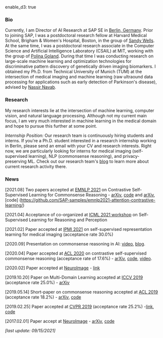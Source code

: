 enable_d3: true

### Bio  

Currently, I am Director of AI Research at SAP SE in [Berlin, Germany](https://www.google.com/maps/dir/52.5467648,13.4660096/SAP+Münzstr+15/@52.5365216,13.4064717,13z/data=!3m1!4b1!4m9!4m8!1m1!4e1!1m5!1m1!1s0x47a851e1dab74057:0xae8d4cd859f4c58a!2m2!1d13.406999!2d52.5242668).
Prior to joining SAP, I was a postdoctoral research fellow at Harvard Medical School, Brigham & Women's Hospital, Boston, in the group of [Sandy Wells](https://lmi.med.harvard.edu/people/william-wells). At the same time, I was a postdoctoral research associate in the Computer Science and Artificial Intelligence Laboratory (CSAIL) at MIT, working with the group of [Polina Goland](https://people.csail.mit.edu/polina/index.html). During that time I was conducting research on large-scale machine learning and optimization technologies for discriminative pattern discovery of genetically driven imaging biomarkers.
I obtained my Ph.D. from Technical University of Munich (TUM) at the intersection of medical imaging and machine learning (raw ultraound data processing for applications such as early detection of Parkinson's disease), advised by [Nassir Navab](http://campar.in.tum.de/Main/NassirNavab).

### Research

My research interests lie at the intersection of machine learning, computer vision, and natural language processing. Although not my current main focus, I am very much interested in machine learning in the medical domain and hope to pursue this further at some point.

*Internship Position:* Our research team is continuously hiring students and interns. If you're a Ph.D. student interested in a research internship working in Berlin, please send an email with your CV and research interests. Right now, we are particularly looking for interns for medical imaging (self-supervised learning), NLP (commonsense reasoning), and privacy-preserving ML. Check out our research team's [blog](https://medium.com/sap-machine-learning-research) to learn more about current research activity there.

<div id="chart"></div>
<script src="https://d3js.org/d3.v5.min.js"></script>
<script>
  // (c) by Tassilo Klein, 2022 (https://tjklein.github.io)

var index = -1
d3.json("https://raw.githubusercontent.com/TJKlein/tjklein.github.io/master/data/highres_transformer.json",   function(data) {

const t = d3.transition()
      .duration(750);

var margin = {top: 100, right: 50, bottom: 50, left: 50}
  , width = 600 - margin.left - margin.right // Use the window's width
  , height = 400 - margin.top - margin.bottom; // Use the window's height
  var svg = d3.select("body").append("svg").attr("width", width + margin.left + margin.right)
    .attr("height", height + margin.top + margin.bottom)
  .append("g")
    .attr("transform", "translate(" + margin.left + "," + margin.top + ")");
  
  function preprocess(data) {
    index = index +1
    if (index == data.length) {
      index = 0
    }
    return ({min_domain_x: data[index].data_range.min, max_domain_x: data[index].data_range.max, data: data[index].data_set1})
  }

 function update(myData) {

var max_domain_x = myData.max_domain_x*1.1 // data[0].data_range.max
var min_domain_x = myData.min_domain_x*.4 // data[0].data_range.min


// 1. Add the SVG to the page and employ #2

// X axis: scale and draw:
  var x = d3.scaleLinear()
      .domain([min_domain_x,max_domain_x])     // can use this instead of 1000 to have the max of data: d3.max(data, function(d) { return +d.price })
      .range([0, width]);

var categories = ["1","2","3","4","5","6","7","8","9","10","11","12"];
 
var col_array = d3.quantize(d3.interpolateHcl("#69b36b", "#69b3a2"), categories.length)
  
// Create the Y axis for names
var yName = d3.scaleBand()
    .domain(categories)
    .range([0, height])
    .paddingInner(1)
  svg.append("g")
   // .call(d3.axisLeft(yName));


function kde(kernel, thresholds, data) {
  return thresholds.map(t => [t, d3.mean(data, d => kernel(t - d))]);
}
function epanechnikov(bandwidth) {
  return x => Math.abs(x /= bandwidth) <= 1 ? 0.75 * (1 - x * x) / bandwidth : 0;
}
// number of samples for KDE
var n_kde = 250
// number of samples for binning
var n_hist = 250
// var data_set1 = data[0].data_set1;
// determine number of data samples
var n_data = myData.data.length

var allDensity = []
var allBins = []
// this variable is needed to scale data
var maxData = []
// compute the x scale of the data (x Axis), y axis computation is deferred until after KDE
var x = d3.scaleLinear()
    .domain([min_domain_x,max_domain_x]).nice()
    .range([0, width])
//console.log(d3.count(Array.from(["first","second", "third", "fourth", "fiveth", "sixth"])));
for (var i = 0; i < categories.length; i++) {
  var key = categories[i]
  var mean = d3.randomUniform(30,90)()
  var variance = d3.randomUniform(5,10)()
  //var data_set = d3.range(n_data).map(function(d) { return d3.randomNormal(mean, variance)() })
  var data_set = myData.data[i]
   //console.log(data_set)
  var kde_thresholds = x.ticks(n_kde)
  var hist_thresholds = x.ticks(n_hist)
  var bandwidth = 0.35
  var density = kde(epanechnikov(bandwidth), kde_thresholds, data_set)


  var bins = d3.histogram()
    .domain(x.domain())
    .thresholds(hist_thresholds)
  (data_set)


  allDensity.push({key: key, density: density})
  allBins.push({key: key, bins: bins})


  // push data for finding the max value
  density.forEach((element) => { maxData.push(element[1])});
}

// determine max value to scale nicely
maxData = d3.max(maxData)
var y = d3.scaleLinear()
    .domain([0, maxData*categories.length*(1-0.2)])
    .range([ height, 0]);
  

// Add areas
  var u = svg.selectAll("areas")
    .data(allDensity)
    .enter()
    .append("path")
   .attr("stroke", function(d){ 
        return(col_array[d.key-1])})
      .attr("transform", function(d){
        return("translate(0," + (yName(d.key)-height) +")" )})
      .datum(function(d){return(d.density)})
      //.attr("fill", "69b3a2")//"#69b3a2")
      .attr("fill-opacity","0.0")
      .attr("stroke-opacity", "0.0")
      //.transition()
       // .style("stroke-opacity","1.0")
       // .duration(5000)
      //.attr("fill-opacity","0.5")
      .attr("stroke-width", 1)
      .attr("d",  d3.line()
          .curve(d3.curveBasis)
          .x(function(d) { return x(d[0]); })
          .y(function(d) { return y(d[1]); })
      )
      .transition()
        .ease(d3.easeLinear)
      .transition()
        .style("stroke-opacity","1.0")
        .duration(1000)
      .transition()
        .style("fill", "69b3a2")
        .style("fill-opacity","0.5")
        .duration(2000)
      .transition()
            .style("opacity", 0.0)
            .duration(10000);



}
  
  // inspired by:
  // https://bl.ocks.org/d3noob/464c92429ac05c6a19a1
 
  d3.interval(() => {
  update(preprocess(data));
}, 2000);

  });

 </script>

### News

[2021.08] Two papers accepted at [EMNLP 2021](https://2021.emnlp.org/) on Contrastive Self-Supervised Learning for Commonsense Reasoning - [arXiv](https://arxiv.org/abs/2109.05105), [code](https://github.com/SAP-samples/emnlp2021-contrastive-refinement/) and [arXiv](https://arxiv.org/abs/2109.05108), [code] (https://github.com/SAP-samples/emnlp2021-attention-contrastive-learning/)

[2021.04] Acceptance of co-organized at [ICML 2021 workshop](https://icml21ssl.github.io/index.html) on Self-Supervised Learning for Reasoning and Perception 

[2021.02] Paper accepted at [IPMI 2021](https://ipmi2021.org/) on self-supervised representation learning for medical imaging (acceptance rate 30.0%)

[2020.09] Presentation on commonsense reasoning in AI: [video](https://youtu.be/AdA6aJpxFfM?t=2457), [blog](https://medium.com/sap-machine-learning-research/common-sense-still-not-common-in-ai-9d68f431e17f?source=friends_link&sk=667a5243eba0e5c19b28941ce8bd1082).

[2020.04] Paper accepted at [ACL 2020](https://acl2020.org/) on contrastive self-supervised commonsense reasoning (acceptance rate of 17.6%) - [arXiv](https://arxiv.org/abs/2005.00669), [code](https://github.com/SAP-samples/acl2019-commonsense-reasoning), [video](http://slideslive.com/38929108).

[2020.02] Paper accepted at  [NeuroImage](https://www.journals.elsevier.com/neuroimage) - [link](https://www.sciencedirect.com/science/article/pii/S2213158220300231)

[2019.10.20] Paper on Multi-Domain Learning accepted at [ICCV 2019](http://iccv2019.thecvf.com/) (acceptance rate 25.0%) - [arXiv](https://arxiv.org/abs/1905.06242)

[2019.05.14] Short-paper on commonsense reasoning accepted at [ACL 2019](http://www.acl2019.org/EN/index.xhtml) (acceptance rate 18.2%) - [arXiv](https://arxiv.org/abs/1905.13497), [code](https://github.com/SAP-samples/acl2019-commonsense-reasoning)

[2019.02.25] Paper accepted at [CVPR 2019](http://cvpr2019.thecvf.com/) (acceptance rate 25.2%) -[link](http://openaccess.thecvf.com/content_CVPR_2019/html/Ostapenko_Learning_to_Remember_A_Synaptic_Plasticity_Driven_Framework_for_Continual_CVPR_2019_paper.html), [code](https://github.com/SAP/machine-learning-dgm)

[2017.02.01] Paper accept at [NeuroImage](https://www.journals.elsevier.com/neuroimage) - [arXiv](https://arxiv.org/abs/1702.08192), [code](https://github.com/TJKlein/DeepNAT)


*[last update: 09/15/2021]*
